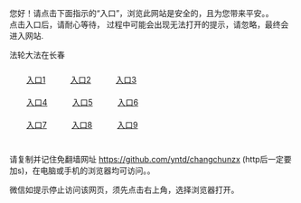您好！请点击下面指示的“入口”，浏览此网站是安全的，且为您带来平安。。 <br/>
点击入口后，请耐心等待， 过程中可能会出现无法打开的提示，请忽略，最终会进入网站. </br>

法轮大法在长春<br/>
<div style="padding:10px"><a style="margin:20px" target="_blank" href="https://dnkmjujjv6v5a.cloudfront.net/2Qpsp?xdlca" id="ccLink1" rel="nofollow">入口1</a> <a target="_blank" style="margin:20px" href="https://d18vbbspeiqsma.cloudfront.net/2Qpsp?qvfmzzg" id="ccLink2" rel="nofollow">入口2</a> <a style="margin:20px" target="_blank" href="https://d1hs1ul2pir7u3.cloudfront.net/2Qpsp?ipiiyyyh" id="ccLink3" rel="nofollow">入口3</a></div>

<div style="padding:10px" ><a style="margin:20px" target="_blank" href="https://dnkmjujjv6v5a.cloudfront.net/2Qpsp?xdlca" id="ccLink4" rel="nofollow">入口4</a> <a style="margin:20px" href="https://d18vbbspeiqsma.cloudfront.net/2Qpsp?qvfmzzg" target="_blank" id="ccLink5" rel="nofollow">入口5</a> <a style="margin:20px" href="https://d1hs1ul2pir7u3.cloudfront.net/2Qpsp?ipiiyyyh" target="_blank" id="ccLink6" rel="nofollow">入口6</a></div>

<div style="padding:10px"><a style="margin:20px" target="_blank" href="https://dnkmjujjv6v5a.cloudfront.net/2Qpsp?xdlca" id="ccLink7" rel="nofollow">入口7</a> <a style="margin:20px" href="https://d18vbbspeiqsma.cloudfront.net/2Qpsp?qvfmzzg" target="_blank" id="ccLink8" rel="nofollow">入口8</a> <a style="margin:20px" target="_blank" href="https://d1hs1ul2pir7u3.cloudfront.net/2Qpsp?ipiiyyyh" id="ccLink9" rel="nofollow">入口9</a></div>

<br/>



请复制并记住免翻墙网址 https://github.com/yntd/changchunzx (http后一定要加s)，在电脑或手机的浏览器均可访问。。<br/>

微信如提示停止访问该网页，须先点击右上角，选择浏览器打开。
